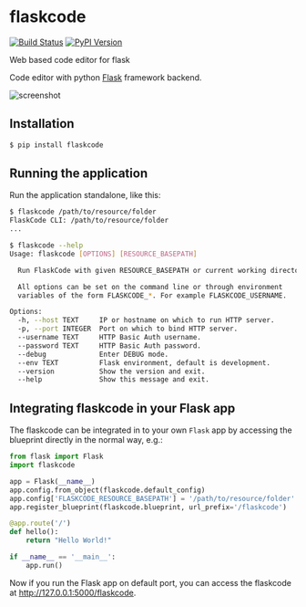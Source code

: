 # flaskcode

[![Build Status](https://travis-ci.org/sujeetkv/flaskcode.svg?branch=master)](https://travis-ci.org/sujeetkv/flaskcode)
[![PyPI Version](https://img.shields.io/pypi/v/flaskcode.svg)](https://pypi.org/project/flaskcode)

Web based code editor for flask

Code editor with python [Flask](http://flask.pocoo.org/) framework backend.

![screenshot](https://user-images.githubusercontent.com/17122995/58122163-9f04bc80-7c26-11e9-9aab-61cf1a312c9f.png)


## Installation

```bash
$ pip install flaskcode
```


## Running the application

Run the application standalone, like this:

```bash
$ flaskcode /path/to/resource/folder
FlaskCode CLI: /path/to/resource/folder
...
```

```bash
$ flaskcode --help
Usage: flaskcode [OPTIONS] [RESOURCE_BASEPATH]

  Run FlaskCode with given RESOURCE_BASEPATH or current working directory.

  All options can be set on the command line or through environment
  variables of the form FLASKCODE_*. For example FLASKCODE_USERNAME.

Options:
  -h, --host TEXT     IP or hostname on which to run HTTP server.
  -p, --port INTEGER  Port on which to bind HTTP server.
  --username TEXT     HTTP Basic Auth username.
  --password TEXT     HTTP Basic Auth password.
  --debug             Enter DEBUG mode.
  --env TEXT          Flask environment, default is development.
  --version           Show the version and exit.
  --help              Show this message and exit.
```


## Integrating flaskcode in your Flask app

The flaskcode can be integrated in to your own `Flask` app by accessing the blueprint directly in the normal way, e.g.:

```python
from flask import Flask
import flaskcode

app = Flask(__name__)
app.config.from_object(flaskcode.default_config)
app.config['FLASKCODE_RESOURCE_BASEPATH'] = '/path/to/resource/folder'
app.register_blueprint(flaskcode.blueprint, url_prefix='/flaskcode')

@app.route('/')
def hello():
    return "Hello World!"

if __name__ == '__main__':
    app.run()
```

Now if you run the Flask app on default port, you can access the flaskcode at http://127.0.0.1:5000/flaskcode.

